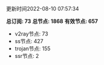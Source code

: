 更新时间2022-08-10 07:57:34

**总订阅: 73**
**总节点: 1868**
**有效节点: 657**
- v2ray节点: 73
- ss节点: 427
- trojan节点: 155
- ssr节点: 2
